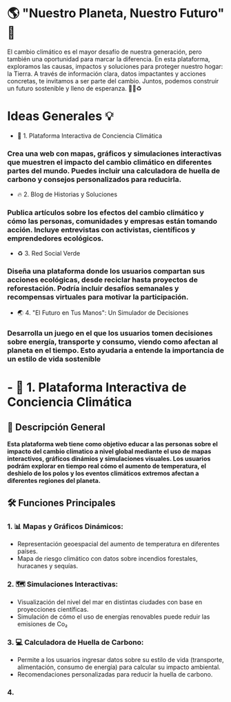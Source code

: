 # 🌎 "Nuestro Planeta, Nuestro Futuro" 🌱

El cambio climático es el mayor desafío de nuestra generación, pero también una oportunidad para marcar la diferencia. En esta plataforma, exploramos las causas, impactos y soluciones para proteger nuestro hogar: la Tierra. A través de información clara, datos impactantes y acciones concretas, te invitamos a ser parte del cambio. Juntos, podemos construir un futuro sostenible y lleno de esperanza. 🌿💙♻️

# Ideas Generales 💡

- 🌿 1. Plataforma Interactiva de Conciencia Climática

### Crea una web con mapas, gráficos y simulaciones interactivas que muestren el impacto del cambio climático en diferentes partes del mundo. Puedes incluir una calculadora de huella de carbono y consejos personalizados para reducirla.

- 🔥 2. Blog de Historias y Soluciones

### Publica artículos sobre los efectos del cambio climático y cómo las personas, comunidades y empresas están tomando acción. Incluye entrevistas con activistas, científicos y emprendedores ecológicos.

- ♻️ 3. Red Social Verde

### Diseña una plataforma donde los usuarios compartan sus acciones ecológicas, desde reciclar hasta proyectos de reforestación. Podría incluir desafíos semanales y recompensas virtuales para motivar la participación.

- 🌏 4. "El Futuro en Tus Manos": Un Simulador de Decisiones 

### Desarrolla un juego en el que los usuarios tomen decisiones sobre energía, transporte y consumo, viendo como afectan al planeta en el tiempo. Esto ayudaria a entende la importancia de un estilo de vida sostenible 



# - 🌿 1. Plataforma Interactiva de Conciencia Climática

## 📌 Descripción General

**Esta plataforma web tiene como objetivo educar a las personas sobre el impacto del cambio climatico a nivel global mediante el uso de mapas interactivos, gráficos dinámios y simulaciones visuales. Los usuarios podrám explorar en tiempo real cómo el aumento de temperatura, el deshielo de los polos y los eventos climáticos extremos afectan a diferentes regiones del planeta.**

## 🛠 Funciones Principales

### 1. 📊 Mapas y Gráficos Dinámicos:
- Representación geoespacial del aumento de temperatura en diferentes países.
- Mapa de riesgo climático con datos sobre incendios forestales, huracanes y sequías.

### 2. 🗺️ Simulaciones Interactivas:
- Visualización del nivel del mar en distintas ciudades con base en proyecciones científicas.
- Simulación de cómo el uso de energías renovables puede reduir las emisiones de Co₂

### 3. 💻 Calculadora de Huella de Carbono:
- Permite a los usuarios ingresar datos sobre su estilo de vida (transporte, alimentación, consumo de energía) para calcular su impacto ambiental.
- Recomendaciones personalizadas para reducir la huella de carbono.

### 4.
